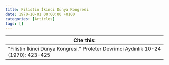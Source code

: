 ```yaml
---
title: Filistin İkinci Dünya Kongresi
date: 1970-10-01 00:00:00 +0100
categories: [Articles]
tags: []
---
```




| Cite this:   |
|--------|
| "Filistin İkinci Dünya Kongresi." Proleter Devrimci Aydınlık 10-24 (1970): 423-425 

